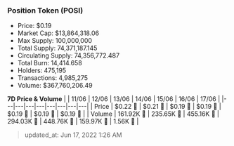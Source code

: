 
  ### Position Token (POSI)
  - Price: $0.19
  - Market Cap: $13,864,318.06
  - Max Supply: 100,000,000
  - Total Supply: 74,371,187.145
  - Circulating Supply: 74,356,772.487
  - Total Burn: 14,414.658
  - Holders: 475,195
  - Transactions: 4,985,275
  - Volume: $367,760,206.49

  **7D Price & Volume**
  | | 11&#x2F;06 | 12&#x2F;06 | 13&#x2F;06 | 14&#x2F;06 | 15&#x2F;06 | 16&#x2F;06 | 17&#x2F;06 |
  |---|---|---|---|---|---|---|---|
  | Price | $0.22 🔻 | $0.21 🔻 | $0.19 🔻 | $0.19 🔻 | $0.19 🚀 | $0.19 🔻 | $0.19 🔻 |
  | Volume | 161.92K 🔻 | 235.65K 🚀 | 455.16K 🚀 | 294.03K 🔻 | 448.76K 🚀 | 159.97K 🔻 | 1.56K 🔻 |

  > updated_at: Jun 17, 2022 1:26 AM
